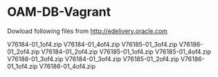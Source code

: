 # OAM-DB-Vagrant

Dowload following files from http://edelivery.oracle.com

V76184-01_1of4.zip  V76184-01_4of4.zip  V76185-01_3of4.zip  V76186-01_2of4.zip
V76184-01_2of4.zip  V76185-01_1of4.zip  V76185-01_4of4.zip  V76186-01_3of4.zip
V76184-01_3of4.zip  V76185-01_2of4.zip  V76186-01_1of4.zip  V76186-01_4of4.zip
